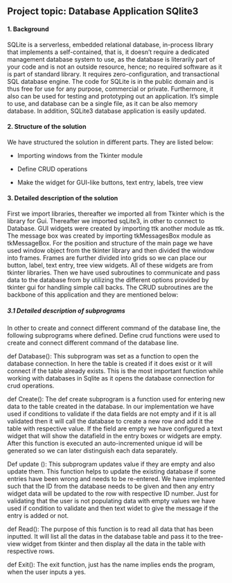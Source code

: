 ## Project topic: Database Application SQlite3

#### 1. Background

SQLite is a serverless, embedded relational database, in-process library that implements a self-contained, that is, it doesn’t require a dedicated management database system to use, as the database is literarily part of your code and is not an outside resource, hence; no required software as it is part of standard library. It requires zero-configuration, and transactional SQL database engine. The code for SQLite is in the public domain and is thus free for use for any purpose, commercial or private. Furthermore, it also can be used for testing and prototyping out an application. It’s simple to use, and database can be a single file, as it can be also memory database. In addition, SQLite3 database application is easily updated.

####

####

#### 2. Structure of the solution

We have structured the solution in different parts. They are listed below:
* 	Importing windows from the Tkinter module 

* 	Define CRUD operations

* 	Make the widget for GUI-like buttons, text entry, labels, tree view

####

####

#### 3. Detailed description of the solution

First we import libraries, thereafter we imported all from Tkinter which is the library for Gui. Thereafter we imported sqLite3, in other to connect to Database. GUI widgets were created by importing ttk another module as ttk. The message box was created by importing tkMessagesBox module as tkMessageBox.
For the position and structure of the main page we have used window object from the tkinter library and then divided the window into frames. Frames are
further divided into grids so we can place our button, label, text entry, tree view widgets. All of these widgets are from tkinter libraries.
Then we have used subroutines to communicate and pass data to the database from by utilizing the different options provided by tkinter gui for handling simple call backs. The CRUD subroutines are the backbone of this application and they are mentioned below: 

####

##### **3.1	Detailed description of subprograms**

In other to create and connect different command of the database line, the following subprograms where defined. 
Define crud functions were used to create and connect different command of the database line.

def Database(): 
This subprogram was set as a function to open the database connection.  In here the table is created if it does exist or it will connect if the table already exists. This is the most important function while working with databases in Sqlite as it opens the database connection for crud operations. 

def Create(): 
The def create subprogram is a function used for entering new data to the table created in the database. In our implementation we have used if conditions to validate if the data fields are not empty and if it is all validated then it will call the database to create a new row and add it the table with respective value. If the field are empty we have configured a text widget that will show the datafield in the entry boxes or widgets are empty. After this function is executed an auto-incremented unique id will be generated so we can later distinguish each data separately.

Def update ():
 This subprogram updates value if they are empty and also update them. 
This function helps to update the existing database if some entries have been wrong and needs to be re-entered. We have implemented such that the ID from the database needs to be given and then any entry widget data will be updated to the row with respective ID number. Just for validating that the user is not populating data with empty values we have used if condition to validate and then text widet to give the message if the entry is added or not.

def Read(): 
The purpose of this function is to read all data that has been inputted. It will list all the datas in the database table and pass it to the tree-view widget from tkinter and then display all the data in the table with respective rows.

def Exit(): The exit function, just has the name implies ends the program, when the user inputs a yes. 
